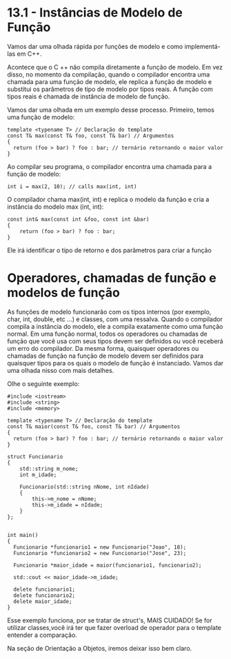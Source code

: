 # 13.1 - Instâncias de Modelo de Função

Vamos dar uma olhada rápida por funções de modelo e como implementá-las em C++.

Acontece que o C ++ não compila diretamente a função de modelo. Em vez disso, no momento da compilação, quando o compilador encontra uma chamada para uma função de modelo, ele replica a função de modelo e substitui os parâmetros de tipo de modelo por tipos reais. A função com tipos reais é chamada de instância de modelo de função.

Vamos dar uma olhada em um exemplo desse processo. Primeiro, temos uma função de modelo: 

```cpp{0}
template <typename T> // Declaração do template
const T& max(const T& foo, const T& bar) // Argumentos
{
  return (foo > bar) ? foo : bar; // ternário retornando o maior valor
}
```

Ao compilar seu programa, o compilador encontra uma chamada para a função de modelo:

```cpp{1}
int i = max(2, 10); // calls max(int, int)
```

O compilador chama max(int, int) e replica o modelo da função e cria a instância do modelo max (int, int):

```cpp{0}
const int& max(const int &foo, const int &bar)
{
    return (foo > bar) ? foo : bar;
}
```

Ele irá identificar o tipo de retorno e dos parâmetros para criar a função

# Operadores, chamadas de função e modelos de função

As funções de modelo funcionarão com os tipos internos (por exemplo, char, int, double, etc ...) e classes, com uma ressalva. Quando o compilador compila a instância do modelo, ele a compila exatamente como uma função normal. Em uma função normal, todos os operadores ou chamadas de função que você usa com seus tipos devem ser definidos ou você receberá um erro do compilador. Da mesma forma, quaisquer operadores ou chamadas de função na função de modelo devem ser definidos para quaisquer tipos para os quais o modelo de função é instanciado. Vamos dar uma olhada nisso com mais detalhes.

Olhe o seguinte exemplo:

```cpp{0}
#include <iostream>
#include <string>
#include <memory>

template <typename T> // Declaração do template
const T& maior(const T& foo, const T& bar) // Argumentos
{
  return (foo > bar) ? foo : bar; // ternário retornando o maior valor
}

struct Funcionario 
{
    std::string m_nome;
    int m_idade;

    Funcionario(std::string nNome, int nIdade) 
    {
        this->m_nome = nNome;
        this->m_idade = nIdade;
    }
};


int main() 
{
  Funcionario *funcionario1 = new Funcionario("Joao", 18);
  Funcionario *funcionario2 = new Funcionario("Jose", 23);

  Funcionario *maior_idade = maior(funcionario1, funcionario2);

  std::cout << maior_idade->m_idade;

  delete funcionario1;
  delete funcionario2;
  delete maior_idade;
}
```

Esse exemplo funciona, por se tratar de struct's, MAIS CUIDADO! Se for utilizar classes,você irá ter que fazer overload de operador para o template entender a comparação.

Na seção de Orientação a Objetos, iremos deixar isso bem claro.

